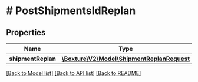 # # PostShipmentsIdReplan

## Properties

Name | Type | Description | Notes
------------ | ------------- | ------------- | -------------
**shipmentReplan** | [**\Boxture\V2\Model\ShipmentReplanRequest**](ShipmentReplanRequest.md) |  | 

[[Back to Model list]](../../README.md#documentation-for-models) [[Back to API list]](../../README.md#documentation-for-api-endpoints) [[Back to README]](../../README.md)


